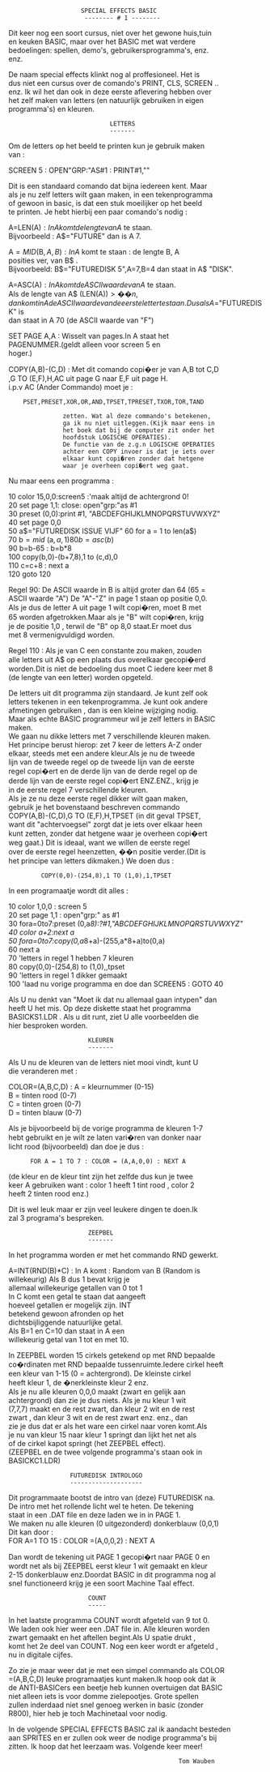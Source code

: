                         SPECIAL EFFECTS BASIC                  
                         -------- # 1 --------                  
                                                                
 Dit keer nog een soort cursus, niet over het gewone huis,tuin  
 en keuken BASIC, maar over het BASIC met wat verdere           
 bedoelingen: spellen, demo's, gebruikersprogramma's, enz.      
 enz.                                                           
                                                                
 De naam special effects klinkt nog al proffesioneel. Het is    
 dus niet een cursus over de comando's PRINT, CLS, SCREEN ..    
 enz. Ik wil het dan ook in deze eerste aflevering hebben over  
 het zelf maken van letters (en natuurlijk gebruiken in eigen   
 programma's) en kleuren.                                       
                                                                
                                LETTERS                         
                                -------                         
                                                                
 Om de letters op het beeld te printen kun je gebruik maken     
 van :                                                          
                                                                
 SCREEN 5 : OPEN"GRP:"AS#1 : PRINT#1,"<tekst>"                  
                                                                
 Dit is een standaard comando dat bijna iedereen kent. Maar     
 als je nu zelf letters wilt gaan maken, in een tekenprogramma  
 of gewoon in basic, is dat een stuk moeilijker op het beeld    
 te printen. Je hebt hierbij een paar comando's nodig :         
                                                                
 A=LEN(A$)       : In A komt de lengte van A$ te staan.         
                   Bijvoorbeeld : A$="FUTURE" dan is A 7.       
                                                                
 A$=MID$(B$,A,B) : In A$ komt te staan : de lengte B, A         
                   posities ver, van B$ .                       
                   Bijvoorbeeld: B$="FUTUREDISK 5",A=7,B=4      
                   dan staat in A$ "DISK".                      
                                                                
 A=ASC(A$)       : In A komt de ASCII waarde van A$ te staan.   
                   Als de lengte van A$ (LEN(A$)) > ��n,        
                   dan komt in A de ASCII waarde van de eerste  
                   letter te staan.Dus als A$="FUTUREDISK" is   
                   dan staat in A 70 (de ASCII waarde van "F")  
                                                                
 SET PAGE A,A    : Wisselt van pages.In A staat het             
                   PAGENUMMER.(geldt alleen voor screen 5 en    
                   hoger.)                                      
                                                                
 COPY(A,B)-(C,D) : Met dit comando copi�er je van A,B tot C,D   
 ,G TO (E,F),H,AC  uit page G  naar E,F uit page H.             
                   i.p.v AC (Ander Commando) moet je :          
                                                                
        PSET,PRESET,XOR,OR,AND,TPSET,TPRESET,TXOR,TOR,TAND      
                                                                
                   zetten. Wat al deze commando's betekenen,    
                   ga ik nu niet uitleggen.(Kijk maar eens in   
                   het boek dat bij de computer zit onder het   
                   hoofdstuk LOGISCHE OPERATIES).               
                   De functie van de z.g.n LOGISCHE OPERATIES   
                   achter een COPY invoer is dat je iets over   
                   elkaar kunt copi�ren zonder dat hetgene      
                   waar je overheen copi�ert weg gaat.          
                                                                
 Nu maar eens een programma :                                   
                                                                
 10 color 15,0,0:screen5       :'maak altijd de achtergrond 0!  
 20 set page 1,1: close: open"grp:"as #1                        
 30 preset (0,0):print #1, "ABCDEFGHIJKLMNOPQRSTUVWXYZ"         
 40 set page 0,0                                                
 50 a$="FUTUREDISK ISSUE VIJF"                                  
 60 for a = 1 to len(a$)                                        
 70 b$= mid$ (a$,a,1)                                           
 80 b= asc (b$)                                                 
 90 b=b-65 : b=b*8                                              
 100 copy(b,0)-(b+7,8),1 to (c,d),0                             
 110 c=c+8 : next a                                             
 120 goto 120                                                   
                                                                
 Regel 90: De ASCII waarde in B is altijd groter dan 64 (65 =   
 ASCII waarde "A") De "A"-"Z" in page 1 staan op positie 0,0.   
 Als je dus de letter A uit page 1 wilt copi�ren, moet B met    
 65 worden afgetrokken.Maar als je "B" wilt copi�ren, krijg     
 je de positie 1,0 , terwil de "B" op 8,0 staat.Er moet dus     
 met 8 vermenigvuldigd worden.                                  
                                                                
 Regel 110 : Als je van C een constante zou maken, zouden       
 alle letters uit A$ op een plaats dus overelkaar gecopi�erd    
 worden.Dit is niet de bedoeling dus moet C iedere keer met 8   
 (de lengte van een letter) worden opgeteld.                    
                                                                
 De letters uit dit programma zijn standaard. Je kunt zelf ook  
 letters tekenen in een tekenprogramma. Je kunt ook andere      
 afmetingen gebruiken , dan is een kleine wijziging nodig.      
 Maar als echte BASIC programmeur wil je zelf letters in BASIC  
 maken.                                                         
 We gaan nu dikke letters met 7 verschillende kleuren maken.    
 Het principe berust hierop: zet 7 keer de letters A-Z onder    
 elkaar, steeds met een andere kleur.Als je nu de tweede        
 lijn van de tweede regel op de tweede lijn van de eerste       
 regel copi�ert en de derde lijn van de derde regel op de       
 derde lijn van de eerste regel copi�ert ENZ.ENZ., krijg je     
 in de eerste regel 7 verschillende kleuren.                    
 Als je ze nu deze eerste regel dikker wilt gaan maken,         
 gebruik je het bovenstaand beschreven commando                 
 COPY(A,B)-(C,D),G TO (E,F),H,TPSET (in dit geval TPSET,        
 want dit "achtervoegsel" zorgt dat je iets over elkaar heen    
 kunt zetten, zonder dat hetgene waar je overheen copi�ert      
 weg gaat.) Dit is ideaal, want we willen de eerste regel       
 over de eerste regel heenzetten, ��n positie verder.(Dit is    
 het principe van letters dikmaken.) We doen dus :              
                                                                
             COPY(0,0)-(254,8),1 TO (1,0),1,TPSET               
                                                                
 In een programaatje wordt dit alles :                          
                                                                
 10 color 1,0,0 : screen 5                                      
 20 set page 1,1 : open"grp:" as #1                             
 30 fora=0to7:preset (0,a*8):?#1,"ABCDEFGHIJKLMNOPQRSTUVWXYZ"   
 40 color a+2:next a                                            
 50 fora=0to7:copy(0,a*8+a)-(255,a*8+a)to(0,a)                  
 60 next a                                                      
 70 'letters in regel 1 hebben 7 kleuren                        
 80 copy(0,0)-(254,8) to (1,0),,tpset                           
 90 'letters in regel 1 dikker gemaakt                          
 100 'laad nu vorige programma en doe dan SCREEN5 : GOTO 40     
                                                                
 Als U nu denkt van "Moet ik dat nu allemaal gaan intypen" dan  
 heeft U het mis. Op deze diskette staat het programma          
 BASICKS1.LDR . Als u dit runt, ziet U alle voorbeelden die     
 hier besproken worden.                                         
                                                                
                          KLEUREN                               
                          -------                               
 Als U nu de kleuren van de letters niet mooi vindt, kunt U     
 die veranderen met :                                           
                                                                
 COLOR=(A,B,C,D)  : A = kleurnummer (0-15)                      
                    B = tinten rood  (0-7)                      
                    C = tinten groen (0-7)                      
                    D = tinten blauw (0-7)                      
                                                                
 Als je bijvoorbeeld bij de vorige programma de kleuren 1-7     
 hebt gebruikt en je wilt ze laten vari�ren van donker naar     
 licht rood (bijvoorbeeld) dan doe je dus :                     
                                                                
          FOR A = 1 TO 7 : COLOR = (A,A,0,0) : NEXT A           
                                                                
 (de kleur en de kleur tint zijn het zelfde dus kun je twee     
 keer A gebruiken want : color 1 heeft 1 tint rood , color 2    
 heeft 2 tinten rood enz.)                                      
                                                                
 Dit is wel leuk maar er zijn veel leukere dingen te doen.Ik    
 zal 3 programa's bespreken.                                    
                                                                
                          ZEEPBEL                               
                          -------                               
 In het programma worden er met het commando RND gewerkt.       
                                                                
 A=INT(RND(B)*C) : In A komt : Random van B (Random is          
                   willekeurig) Als B dus 1 bevat krijg je      
                   allemaal willekeurige getallen van 0 tot 1   
                   In C komt een getal te staan dat aangeeft    
                   hoeveel getallen er mogelijk zijn. INT       
                   betekend gewoon afronden op het              
                   dichtsbijliggende natuurlijke getal.         
                   Als B=1 en C=10 dan staat in A een           
                   willekeurig getal van 1 tot en met 10.       
                                                                
 In ZEEPBEL worden 15 cirkels getekend op met RND bepaalde      
 co�rdinaten met RND bepaalde tussenruimte.Iedere cirkel heeft  
 een kleur van 1-15 (0 = achtergrond). De kleinste cirkel       
 heeft kleur 1, de �nerkleinste kleur 2 enz.                    
 Als je nu alle kleuren 0,0,0 maakt (zwart en gelijk aan        
 achtergrond) dan zie je dus niets. Als je nu kleur 1 wit       
 (7,7,7) maakt en de rest zwart, dan kleur 2 wit en de rest     
 zwart , dan kleur 3 wit en de rest zwart enz. enz., dan        
 zie je dus dat er als het ware een cirkel naar voren komt.Als  
 je nu van kleur 15 naar kleur 1 springt dan lijkt het net als  
 of de cirkel kapot springt (het ZEEPBEL effect).               
 (ZEEPBEL en de twee volgende programma's staan ook in          
 BASICKC1.LDR)                                                  
                                                                
                     FUTUREDISK INTROLOGO                       
                     --------------------                       
                                                                
 Dit programmaate bootst de intro van (deze) FUTUREDISK na.     
 De intro met het rollende licht wel te heten. De tekening      
 staat in een .DAT file en deze laden we in in PAGE 1.          
 We maken nu alle kleuren (0 uitgezonderd) donkerblauw (0,0,1)  
 Dit kan door :                                                 
               FOR A=1 TO 15 : COLOR =(A,0,0,2) : NEXT A        
                                                                
 Dan wordt de tekening uit PAGE 1 gecopi�rt naar PAGE 0 en      
 wordt net als bij ZEEPBEL eerst kleur 1 wit gemaakt en kleur   
 2-15 donkerblauw enz.Doordat BASIC in dit programma nog al     
 snel functioneerd krijg je een soort Machine Taal effect.      
                                                                
                                                                
                          COUNT                                 
                          -----                                 
                                                                
 In het laatste programma COUNT wordt afgeteld van 9 tot 0.     
 We laden ook hier weer een .DAT file in. Alle kleuren worden   
 zwart gemaakt en het aftellen begint.Als U spatie drukt ,      
 komt het 2e deel van COUNT. Nog een keer wordt er afgeteld ,   
 nu in digitale cijfes.                                         
                                                                
 Zo zie je maar weer dat je met een simpel commando als COLOR   
 =(A,B,C,D) leuke programaatjes kunt maken.Ik hoop ook dat ik   
 de ANTI-BASICers een beetje heb kunnen overtuigen dat BASIC    
 niet alleen iets is voor domme zielepootjes. Grote spellen     
 zullen inderdaad niet snel genoeg werken in basic (zonder      
 R800), hier heb je toch Machinetaal voor nodig.                
                                                                
 In de volgende SPECIAL EFFECTS BASIC zal ik aandacht besteden  
 aan SPRITES en er zullen ook weer de nodige programma's bij    
 zitten. Ik hoop dat het leerzaam was. Volgende keer meer!      
                                                                
                                                   Tom Wauben   
